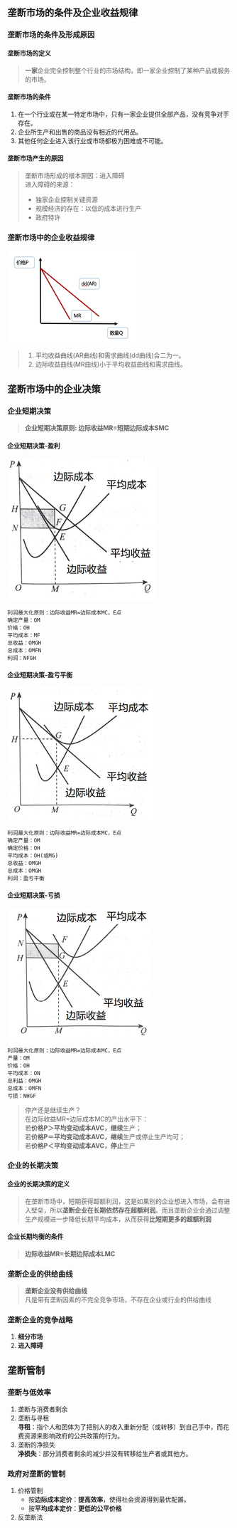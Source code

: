 ## 垄断市场的条件及企业收益规律

### 垄断市场的条件及形成原因

#### 垄断市场的定义
>   **一家**企业完全控制整个行业的市场结构，即一家企业控制了某种产品或服务的市场。

#### 垄断市场的条件
1.  在一个行业或在某一特定市场中，只有一家企业提供全部产品，没有竞争对手存在。
2.  企业所生产和出售的商品没有相近的代用品。
3.  其他任何企业进入该行业或市场都极为困难或不可能。

#### 垄断市场产生的原因
>   垄断市场形成的根本原因：进入障碍  
>   进入障碍的来源：
>   -   独家企业控制关键资源
>   -   规模经济的存在：以低的成本进行生产
>   -   政府特许

### 垄断市场中的企业收益规律
![垄断市场](./image/1.png)

>   1.  平均收益曲线(AR曲线)和需求曲线(dd曲线)合二为一。
>   2.  边际收益曲线(MR曲线)小于平均收益曲线和需求曲线。

## 垄断市场中的企业决策

### 企业短期决策

>   **企业短期决策原则: 边际收益MR=短期边际成本SMC**

#### 企业短期决策-盈利
![企业短期决策-盈利](./image/2.png)

```
利润最大化原则：边际收益MR=边际成本MC，E点
确定产量：OM
价格：OH
平均成本：MF
总收益：OMGH
总成本：OMFN
利润：NFGH
```

#### 企业短期决策-盈亏平衡
![企业短期决策-盈亏平衡](./image/3.png)

```
利润最大化原则：边际收益MR=边际成本MC，E点
确定产量：OM
确定价格：OH
平均成本：OH(或MG)
总收益：OMGH
总成本：OMGH
利润：盈亏平衡
```

#### 企业短期决策-亏损
![企业短期决策-亏损](./image/4.png)

```
利润最大化原则：边际收益MR=边际成本MC，E点
产量：OM
价格：OH
平均成本：ON
总利益：OMGH
总成本：OMFN
亏损：NHGF
```

>   停产还是继续生产？  
>   在边际收益MR=边际成本MC的产出水平下：  
>   若**价格P＞平均变动成本AVC，继续**生产；  
>   若**价格P＝平均变动成本AVC，继续**生产或停止生产均可；  
>   若**价格P＜平均变动成本AVC，停止**生产

### 企业的长期决策

#### 企业的长期决策的定义
>   在垄断市场中，短期获得超额利润，这是如果别的企业想进入市场，会有进入壁垒，所以**垄断企业在长期依然存在超额利润**。而且垄断企业会通过调整生产规模进一步降低长期平均成本，从而获得**比短期更多的超额利润**

#### 企业长期均衡的条件
>   **边际收益MR=长期边际成本LMC**

### 垄断企业的供给曲线
>   **垄断企业没有供给曲线**  
>   凡是带有垄断因素的不完全竞争市场，不存在企业或行业的供给曲线

### 垄断企业的竞争战略
1.  **细分市场**
2.  **进入障碍**

## 垄断管制

### 垄断与低效率
1.  垄断与消费者剩余
2.  垄断与寻租  
    **寻租**：指个人和团体为了把别人的收入重新分配（或转移）到自己手中，而花费资源来影响政府的公共政策的行为。
3.  垄断的净损失  
    **净损失**：部分消费者剩余的减少并没有转移给生产者或其他方。

### 政府对垄断的管制
1.  价格管制
    -   按**边际成本定价**：**提高效率**，使得社会资源得到最优配置。
    -   按**平均成本定价**：**更低的公平价格**
2.  反垄断法

